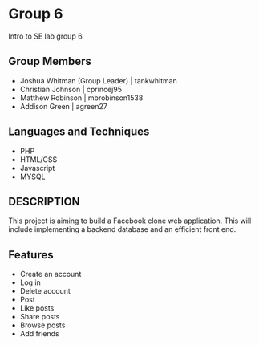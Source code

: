 # Group 6
Intro to SE lab group 6.

## Group Members
* Joshua Whitman (Group Leader) | tankwhitman
* Christian Johnson | cprincej95
* Matthew Robinson | mbrobinson1538
* Addison Green | agreen27

## Languages and Techniques
* PHP
* HTML/CSS
* Javascript
* MYSQL


## DESCRIPTION ##
This project is aiming to build a Facebook clone web application. This will include implementing a backend database and an efficient front end.

## Features ##
* Create an account
* Log in
* Delete account
* Post
* Like posts
* Share posts
* Browse posts
* Add friends

